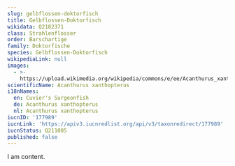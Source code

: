 ```yaml
---
slug: gelbflossen-doktorfisch
title: Gelbflossen-Doktorfisch
wikidata: Q2182371
class: Strahlenflosser
order: Barschartige
family: Doktorfische
species: Gelbflossen-Doktorfisch
wikipediaLink: null
images:
  - >-
    https://upload.wikimedia.org/wikipedia/commons/e/ee/Acanthurus_xanthopterus_by_NPS.jpg
scientificName: Acanthurus xanthopterus
i18nNames:
  en: Cuvier's Surgeonfish
  de: Acanthurus xanthopterus
  nl: Acanthurus xanthopterus
iucnID: '177989'
iucnLink: 'https://apiv3.iucnredlist.org/api/v3/taxonredirect/177989'
iucnStatus: Q211005
published: false
---
```


I am content.
